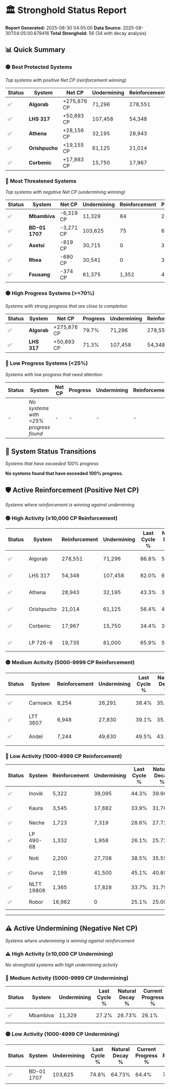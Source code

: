 # 🏛️ Stronghold Status Report

**Report Generated:** 2025-08-30 04:05:00
**Data Source:** 2025-08-30T04:05:00.679416
**Total Stronghold:** 56 (34 with decay analysis)

## 📊 Quick Summary

### 🟢 **Best Protected Systems**
*Top systems with positive Net CP (reinforcement winning)*

| Status | System | Net CP | Undermining | Reinforcement | Progress |
|--------|--------|--------|-------------|---------------|----------|
| ✅ | **Algorab** | +275,876 CP | 71,296 | 278,551 | 79.7% |
| ✅ | **LHS 317** | +50,893 CP | 107,458 | 54,348 | 71.3% |
| ✅ | **Athena** | +28,156 CP | 32,195 | 28,943 | 40.1% |
| ✅ | **Orishpucho** | +19,155 CP | 61,125 | 21,014 | 50.3% |
| ✅ | **Corbenic** | +17,883 CP | 15,750 | 17,967 | 32.8% |

### 🔴 **Most Threatened Systems**
*Top systems with negative Net CP (undermining winning)*

| Status | System | Net CP | Undermining | Reinforcement | Progress |
|--------|--------|--------|-------------|---------------|----------|
| ✅ | **Mbambiva** | -6,319 CP | 11,329 | 84 | 26.1% |
| ✅ | **BD-01 1707** | -3,271 CP | 103,625 | 75 | 64.4% |
| ✅ | **Asetsi** | -819 CP | 30,715 | 0 | 36.6% |
| ✅ | **Rhea** | -680 CP | 30,541 | 0 | 36.6% |
| ✅ | **Fousang** | -374 CP | 61,375 | 1,352 | 48.5% |

### 🟢 **High Progress Systems (>=70%)**
*Systems with strong progress that are close to completion*

| Status | System | Net CP | Progress | Undermining | Reinforcement |
|--------|--------|--------|----------|-------------|---------------|
| ✅ | **Algorab** | +275,876 CP | 79.7% | 71,296 | 278,551 |
| ✅ | **LHS 317** | +50,893 CP | 71.3% | 107,458 | 54,348 |

### 🔴 **Low Progress Systems (<25%)**
*Systems with low progress that need attention*

| Status | System | Net CP | Progress | Undermining | Reinforcement |
|--------|--------|--------|----------|-------------|---------------|
| - | *No systems with <25% progress found* | - | - | - | - |
## 🔄 System Status Transitions
*Systems that have exceeded 100% progress*

**No systems found that have exceeded 100% progress.**

## 🛡️ Active Reinforcement (Positive Net CP)
*Systems where reinforcement is winning against undermining*

### 🟢 High Activity (≥10,000 CP Reinforcement)

| Status | System | Reinforcement | Undermining | Last Cycle % | Natural Decay % | Current Progress % | Current CP | Net CP | Activity |
|--------|--------|---------------|-------------|--------------|-----------------|-------------------|------------|--------|----------|
| ✅ | Algorab | 278,551 | 71,296 | 86.8% | 52.11% | 79.7% | 797,000 | +275,876 | 🟢 High Reinforcement |
| ✅ | LHS 317 | 54,348 | 107,458 | 82.0% | 66.21% | 71.3% | 713,000 | +50,893 | 🟢 High Reinforcement |
| ✅ | Athena | 28,943 | 32,195 | 43.3% | 37.28% | 40.1% | 401,000 | +28,156 | 🟢 High Reinforcement |
| ✅ | Orishpucho | 21,014 | 61,125 | 56.4% | 48.38% | 50.3% | 503,000 | +19,155 | 🟢 High Reinforcement |
| ✅ | Corbenic | 17,967 | 15,750 | 34.4% | 31.01% | 32.8% | 327,999 | +17,883 | 🟢 High Reinforcement |
| ✅ | LP 726-6 | 19,735 | 81,000 | 65.9% | 56.07% | 57.8% | 578,000 | +17,291 | 🟢 High Reinforcement |

### 🟡 Medium Activity (5000-9999 CP Reinforcement)

| Status | System | Reinforcement | Undermining | Last Cycle % | Natural Decay % | Current Progress % | Current CP | Net CP | Activity |
|--------|--------|---------------|-------------|--------------|-----------------|-------------------|------------|--------|----------|
| ✅ | Carnoeck | 8,254 | 26,291 | 38.4% | 35.03% | 35.8% | 358,000 | +7,711 | 🟡 Medium Reinforcement |
| ✅ | LTT 3607 | 6,948 | 27,830 | 39.1% | 35.66% | 36.3% | 363,000 | +6,440 | 🟡 Medium Reinforcement |
| ✅ | Andel | 7,244 | 49,630 | 49.5% | 43.93% | 44.5% | 445,000 | +5,700 | 🟡 Medium Reinforcement |

### 🔴 Low Activity (1000-4999 CP Reinforcement)

| Status | System | Reinforcement | Undermining | Last Cycle % | Natural Decay % | Current Progress % | Current CP | Net CP | Activity |
|--------|--------|---------------|-------------|--------------|-----------------|-------------------|------------|--------|----------|
| ✅ | Inovik | 5,322 | 39,095 | 44.3% | 39.96% | 40.4% | 403,999 | +4,360 | 🔵 Low Reinforcement |
| ✅ | Kaura | 3,545 | 17,682 | 33.9% | 31.76% | 32.1% | 321,000 | +3,406 | 🔵 Low Reinforcement |
| ✅ | Neche | 1,723 | 7,319 | 28.6% | 27.72% | 27.9% | 278,999 | +1,807 | 🔵 Low Reinforcement |
| ✅ | LP 490-68 | 1,332 | 1,958 | 26.1% | 25.72% | 25.9% | 259,000 | +1,768 | 🔵 Low Reinforcement |
| ✅ | Noti | 2,200 | 27,708 | 38.5% | 35.55% | 35.7% | 357,000 | +1,538 | 🔵 Low Reinforcement |
| ✅ | Gurus | 2,199 | 41,500 | 45.1% | 40.89% | 41.0% | 410,000 | +1,145 | 🔵 Low Reinforcement |
| ✅ | NLTT 19808 | 1,365 | 17,828 | 33.7% | 31.79% | 31.9% | 319,000 | +1,145 | 🔵 Low Reinforcement |
| ✅ | Robor | 16,962 | 0 | 25.1% | 25.00% | 25.1% | 251,000 | +1,000 | 🔵 Low Reinforcement |


---

## ⚠️ Active Undermining (Negative Net CP)
*Systems where undermining is winning against reinforcement*

### ⚠️ High Activity (≥10,000 CP Undermining)

*No stronghold systems with high undermining activity*

### 🔶 Medium Activity (5000-9999 CP Undermining)

| Status | System | Undermining | Last Cycle % | Natural Decay % | Current Progress % | Reinforcement | Current CP | Net CP | Activity |
|--------|--------|-------------|--------------|-----------------|-------------------|---------------|------------|--------|----------|
| ✅ | Mbambiva | 11,329 | 27.2% | 26.73% | 26.1% | 84 | 261,000 | -6,319 | 🔶 Medium Undermining |

### 🟡 Low Activity (1000-4999 CP Undermining)

| Status | System | Undermining | Last Cycle % | Natural Decay % | Current Progress % | Reinforcement | Current CP | Net CP | Activity |
|--------|--------|-------------|--------------|-----------------|-------------------|---------------|------------|--------|----------|
| ✅ | BD-01 1707 | 103,625 | 74.8% | 64.73% | 64.4% | 75 | 644,000 | -3,271 | 🟡 Low Undermining |

